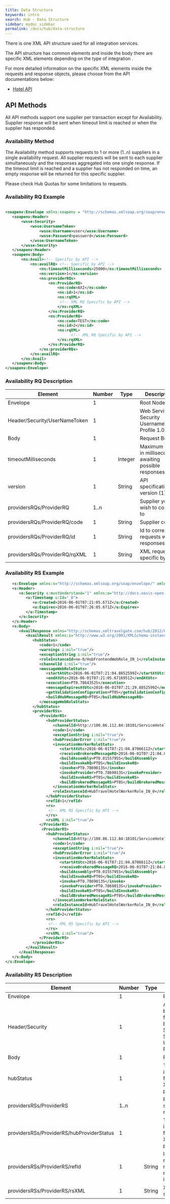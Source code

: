 ```yaml
---
title: Data Structure
keywords: intro
search: Hub - Data Structure
sidebar: mydoc_sidebar
permalink: /docs/hub/data-structure
---
```


There is one XML API structure used for all integration
services.

The API structure has common elements and inside the body there are
specific XML elements depending on the type of integration .

For more detailed information on the specific XML elements inside the
requests and response objects, please choose from the API documentations below:


-   [Hotel API](/docs/hotel/index)



## API Methods

All API methods support one supplier per transaction except for Availability. 
Supplier response will be sent when timeout limit is reached or
when the supplier has responded.


### Availability Method

The Availability method supports requests to 1 or more (1..n) suppliers in a single availability request.
All  supplier requests will be sent to each supplier simultaneously and the responses aggregated into one single response. If the
timeout limit is reached and a supplier has not responded on time, an empty response will be returned for this specific supplier.

Please check Hub Quotas for some limitations to requests.

### Availability RQ Example

~~~xml
    
<soapenv:Envelope xmlns:soapenv = "http://schemas.xmlsoap.org/soap/envelope/" xmlns:ns = "http://schemas.xmltravelgate.com/hub/2012/06" xmlns:wsse = "http://docs.oasis-open.org/wss/2004/01/oasis-200401-wss-wssecurity-secext-1.0.xsd">
   <soapenv:Header>
       <wsse:Security>
           <wsse:UsernameToken>
               <wsse:Username>user</wsse:Username>
               <wsse:Password>password</wsse:Password>
           </wsse:UsernameToken>
       </wsse:Security>
   </soapenv:Header>
   <soapenv:Body>
       <ns:Avail><!-- Specific by API -->
           <ns:availRQ> <!-- Specific by API -->
               <ns:timeoutMilliseconds>25000</ns:timeoutMilliseconds>
               <ns:version>1</ns:version>
               <ns:providerRQs>
                   <ns:ProviderRQ>
                       <ns:code>AXI</ns:code>
                       <ns:id>1</ns:id>
                       <ns:rqXML>
                        <!-- XML RQ Specific by API --> 
                       </ns:rqXML>
                   </ns:ProviderRQ>
                   <ns:ProviderRQ>
                       <ns:code>TEST</ns:code>
                       <ns:id>2</ns:id>
                       <ns:rqXML>
                             <!-- XML RQ Specific by API --> 
                       </ns:rqXML>
                   </ns:ProviderRQ>
               </ns:providerRQs>
           </ns:availRQ>
       </ns:Avail>
   </soapenv:Body>
</soapenv:Envelope>
~~~


### Availability RQ Description


| **Element**                   | **Number**  | **Type** | **Description** |
| ------------                  | ----------- | -------- | --------------- |
| Envelope                      |   1         |          | Root Node       |
| Header/Security/UserNameToken | 1           |          | Web Services Security UsernameToken Profile 1.0 |
| Body                          | 1           |          | Request Body    |
| timeoutMilliseconds           | 1           | Integer  | Maximum time in milliseconds awaiting possible responses |
| version                       | 1           | String   | API specification version (1) |
| providersRQs/ProviderRQ       | 1..n        |          | Supplier you wish to connect to |
| providersRQs/ProviderRQ/code  | 1           | String   | Supplier code|
| providersRQs/ProviderRQ/id    | 1           | String   | Id to correlate requests with responses |
| providersRQs/ProviderRQ/rqXML | 1           | String   | XML request specific by API |

 

### Availability RS Example

~~~xml
   <s:Envelope xmlns:s="http://schemas.xmlsoap.org/soap/envelope/" xmlns:u="http://docs.oasis-open.org/wss/2004/01/oasis-200401-wss-wssecurity-utility-1.0.xsd">
   <s:Header>
      <o:Security s:mustUnderstand="1" xmlns:o="http://docs.oasis-open.org/wss/2004/01/oasis-200401-wss-wssecurity-secext-1.0.xsd">
         <u:Timestamp u:Id="_0">
            <u:Created>2016-06-01T07:21:05.671Z</u:Created>
            <u:Expires>2016-06-01T07:26:05.671Z</u:Expires>
         </u:Timestamp>
      </o:Security>
   </s:Header>
   <s:Body>
      <AvailResponse xmlns="http://schemas.xmltravelgate.com/hub/2012/06">   <!-- Specific by API -->
         <AvailResult xmlns:i="http://www.w3.org/2001/XMLSchema-instance">     <!-- Specific by API -->
            <hubStatus>
               <code>1</code>
               <warnings i:nil="true"/>
               <exceptionString i:nil="true"/>
               <roleInstanceId>ne-0/HubFrontendWebRole_IN_1</roleInstanceId>
               <channelId i:nil="true"/>
               <messageWebRoleStats>
                  <startAtUtc>2016-06-01T07:21:04.8852599Z</startAtUtc>
                  <endAtUtc>2016-06-01T07:21:05.6716951Z</endAtUtc>
                  <execution>PT0.7864352S</execution>
                  <messageExpiresAtUtc>2016-06-01T07:21:29.8852599Z</messageExpiresAtUtc>
                  <getValidationConfiguration>PT0S</getValidationConfiguration>
                  <buildHubMessageRQ>PT0S</buildHubMessageRQ>
               </messageWebRoleStats>
            </hubStatus>
            <providerRSs>
               <ProviderRS>
                  <hubProviderStatus>
                     <channelId>http://100.86.112.84:10101/ServiceHotel</channelId>
                     <code>1</code>
                     <exceptionString i:nil="true"/>
                     <hubProviderError i:nil="true"/>
                     <invocationWorkerRoleStats>
                        <startAtUtc>2016-06-01T07:21:04.8706611Z</startAtUtc>
                        <receiveBrokeredMessageRQ>2016-06-01T07:21:04.8706611Z</receiveBrokeredMessageRQ>
                        <buildAssembly>PT0.0155795S</buildAssembly>
                        <buildInvokeRQ>PT0S</buildInvokeRQ>
                        <invoke>PT0.7869013S</invoke>
                        <invokeProvider>PT0.7869013S</invokeProvider>
                        <buildInvokeRS>PT0S</buildInvokeRS>
                        <buildBrokeredMessageRS>PT0S</buildBrokeredMessageRS>
                     </invocationWorkerRoleStats>
                     <roleInstanceId>HubTravelHotelWorkerRole_IN_0</roleInstanceId>
                  </hubProviderStatus>
                  <refId>1</refId>
                  <rs>
                   <!-- XML RS Specific by API -->
                  </rs>
                  <rsXML i:nil="true"/>
               </ProviderRS>
                <ProviderRS>
                  <hubProviderStatus>
                     <channelId>http://100.86.112.84:10101/ServiceHotel</channelId>
                     <code>1</code>
                     <exceptionString i:nil="true"/>
                     <hubProviderError i:nil="true"/>
                     <invocationWorkerRoleStats>
                        <startAtUtc>2016-06-01T07:21:04.8706611Z</startAtUtc>
                        <receiveBrokeredMessageRQ>2016-06-01T07:21:04.8706611Z</receiveBrokeredMessageRQ>
                        <buildAssembly>PT0.0155795S</buildAssembly>
                        <buildInvokeRQ>PT0S</buildInvokeRQ>
                        <invoke>PT0.7869013S</invoke>
                        <invokeProvider>PT0.7869013S</invokeProvider>
                        <buildInvokeRS>PT0S</buildInvokeRS>
                        <buildBrokeredMessageRS>PT0S</buildBrokeredMessageRS>
                     </invocationWorkerRoleStats>
                     <roleInstanceId>HubTravelHotelWorkerRole_IN_0</roleInstanceId>
                  </hubProviderStatus>
                  <refId>2</refId>
                  <rs>
                   <!-- XML RS Specific by API -->
                  </rs>
                  <rsXML i:nil="true"/>
               </ProviderRS>
            </providerRSs>
         </AvailResult>
      </AvailResponse>
   </s:Body>
</s:Envelope>
~~~


### Availability RS Description


| **Element**                                | **Number**  | **Type** | **Description** |
| ------------                               | ----------- | -------- | --------------- |
| Envelope                                   | 1           |          | Root Node       |
| Header/Security                            | 1           |          | Auto generated by SOAP framework based on Web Services Security UsernameToken Profile 1.0 |
| Body                                       | 1           |          | Response Body    |
| hubStatus                                  | 1           |          | Trace information only for XMLTravelgate purposes |
| providersRSs/ProviderRS                    | 1..n        |          | Response of suppliers requested |
| providersRSs/ProviderRS/hubProviderStatus  | 1           |          | Trace information only for XMLTravelgate purposes |
| providersRSs/ProviderRS/refId              | 1           | String   | Id to correlate response with request. It's a reference to the id set in request |
| providersRSs/ProviderRS/rsXML              | 1           | String   | XML response specific by API |

